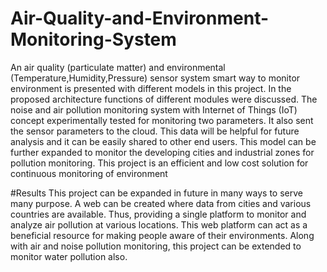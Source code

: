 # Air-Quality-and-Environment-Monitoring-System
An air quality (particulate matter) and environmental (Temperature,Humidity,Pressure) sensor system smart way to monitor environment is presented with different models in this project. In the proposed architecture functions of different modules were discussed. The noise and air pollution monitoring system with Internet of Things (IoT) concept experimentally tested for monitoring two parameters. It also sent the sensor parameters to the cloud. This data will be helpful for future analysis and it can be easily shared to other end users. This model can be further expanded to monitor the developing cities and industrial zones for pollution monitoring. This project is an efficient and low cost solution for continuous monitoring of environment 


#Results
This project can be expanded in future in many ways to serve many purpose.
A web can be created where data from cities and various countries are available. Thus, providing a single platform to monitor and
analyze air pollution at various locations. This web platform can act as a beneficial resource for making people aware of their
environments.
Along with air and noise pollution monitoring, this project can be extended to monitor water pollution also.

